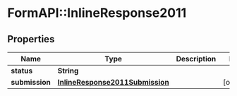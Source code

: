 # FormAPI::InlineResponse2011

## Properties
Name | Type | Description | Notes
------------ | ------------- | ------------- | -------------
**status** | **String** |  |
**submission** | [**InlineResponse2011Submission**](InlineResponse2011Submission.md) |  | [optional]


